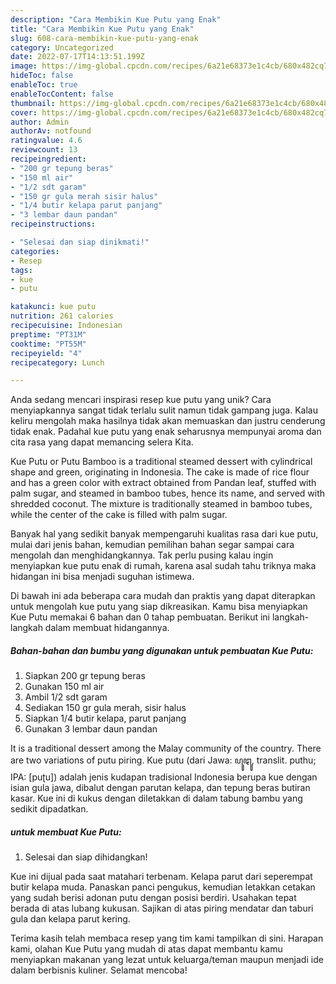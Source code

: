 ```yaml
---
description: "Cara Membikin Kue Putu yang Enak"
title: "Cara Membikin Kue Putu yang Enak"
slug: 608-cara-membikin-kue-putu-yang-enak
category: Uncategorized
date: 2022-07-17T14:13:51.199Z
image: https://img-global.cpcdn.com/recipes/6a21e68373e1c4cb/680x482cq70/kue-putu-foto-resep-utama.jpg
hideToc: false
enableToc: true
enableTocContent: false
thumbnail: https://img-global.cpcdn.com/recipes/6a21e68373e1c4cb/680x482cq70/kue-putu-foto-resep-utama.jpg
cover: https://img-global.cpcdn.com/recipes/6a21e68373e1c4cb/680x482cq70/kue-putu-foto-resep-utama.jpg
author: Admin
authorAv: notfound
ratingvalue: 4.6
reviewcount: 13
recipeingredient:
- "200 gr tepung beras"
- "150 ml air"
- "1/2 sdt garam"
- "150 gr gula merah sisir halus"
- "1/4 butir kelapa parut panjang"
- "3 lembar daun pandan"
recipeinstructions:

- "Selesai dan siap dinikmati!"
categories:
- Resep
tags:
- kue
- putu

katakunci: kue putu 
nutrition: 261 calories
recipecuisine: Indonesian
preptime: "PT31M"
cooktime: "PT55M"
recipeyield: "4"
recipecategory: Lunch

---
```





Anda sedang mencari inspirasi resep kue putu yang unik? Cara menyiapkannya sangat tidak terlalu sulit namun tidak gampang juga. Kalau keliru mengolah maka hasilnya tidak akan memuaskan dan justru cenderung tidak enak. Padahal kue putu yang enak seharusnya mempunyai aroma dan cita rasa yang dapat memancing selera Kita.





Kue Putu or Putu Bamboo is a traditional steamed dessert with cylindrical shape and green, originating in Indonesia. The cake is made of rice flour and has a green color with extract obtained from Pandan leaf, stuffed with palm sugar, and steamed in bamboo tubes, hence its name, and served with shredded coconut. The mixture is traditionally steamed in bamboo tubes, while the center of the cake is filled with palm sugar.

Banyak hal yang sedikit banyak mempengaruhi kualitas rasa dari kue putu, mulai dari jenis bahan, kemudian pemilihan bahan segar sampai cara mengolah dan menghidangkannya. Tak perlu pusing kalau ingin menyiapkan kue putu enak di rumah, karena asal sudah tahu triknya maka hidangan ini bisa menjadi suguhan istimewa.






Di bawah ini ada beberapa cara mudah dan praktis yang dapat diterapkan untuk mengolah kue putu yang siap dikreasikan. Kamu bisa menyiapkan Kue Putu memakai 6 bahan dan 0 tahap pembuatan. Berikut ini langkah-langkah dalam membuat hidangannya.

<!--inarticleads1-->

##### Bahan-bahan dan bumbu yang digunakan untuk pembuatan Kue Putu:

1. Siapkan 200 gr tepung beras
1. Gunakan 150 ml air
1. Ambil 1/2 sdt garam
1. Sediakan 150 gr gula merah, sisir halus
1. Siapkan 1/4 butir kelapa, parut panjang
1. Gunakan 3 lembar daun pandan


It is a traditional dessert among the Malay community of the country. There are two variations of putu piring. Kue putu (dari Jawa: ꦥꦸꦛꦸ, translit. puthu; IPA: [puʈu]) adalah jenis kudapan tradisional Indonesia berupa kue dengan isian gula jawa, dibalut dengan parutan kelapa, dan tepung beras butiran kasar. Kue ini di kukus dengan diletakkan di dalam tabung bambu yang sedikit dipadatkan. 

<!--inarticleads2-->

#####  untuk membuat Kue Putu:


1. Selesai dan siap dihidangkan!

Kue ini dijual pada saat matahari terbenam. Kelapa parut dari seperempat butir kelapa muda. Panaskan panci pengukus, kemudian letakkan cetakan yang sudah berisi adonan putu dengan posisi berdiri. Usahakan tepat berada di atas lubang kukusan. Sajikan di atas piring mendatar dan taburi gula dan kelapa parut kering. 

Terima kasih telah membaca resep yang tim kami tampilkan di sini. Harapan kami, olahan Kue Putu yang mudah di atas dapat membantu kamu menyiapkan makanan yang lezat untuk keluarga/teman maupun menjadi ide dalam berbisnis kuliner. Selamat mencoba!

